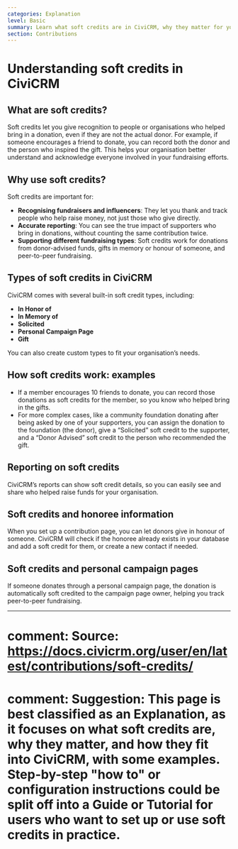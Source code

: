 ```yaml
---
categories: Explanation
level: Basic
summary: Learn what soft credits are in CiviCRM, why they matter for your fundraising, and how they help your organisation track and recognise contributions beyond the main donor.
section: Contributions
---
```


# Understanding soft credits in CiviCRM

## What are soft credits?

Soft credits let you give recognition to people or organisations who helped bring in a donation, even if they are not the actual donor. For example, if someone encourages a friend to donate, you can record both the donor and the person who inspired the gift. This helps your organisation better understand and acknowledge everyone involved in your fundraising efforts.

## Why use soft credits?

Soft credits are important for:

- **Recognising fundraisers and influencers**: They let you thank and track people who help raise money, not just those who give directly.
- **Accurate reporting**: You can see the true impact of supporters who bring in donations, without counting the same contribution twice.
- **Supporting different fundraising types**: Soft credits work for donations from donor-advised funds, gifts in memory or honour of someone, and peer-to-peer fundraising.

## Types of soft credits in CiviCRM

CiviCRM comes with several built-in soft credit types, including:

- **In Honor of**
- **In Memory of**
- **Solicited**
- **Personal Campaign Page**
- **Gift**

You can also create custom types to fit your organisation’s needs.

## How soft credits work: examples

- If a member encourages 10 friends to donate, you can record those donations as soft credits for the member, so you know who helped bring in the gifts.
- For more complex cases, like a community foundation donating after being asked by one of your supporters, you can assign the donation to the foundation (the donor), give a “Solicited” soft credit to the supporter, and a “Donor Advised” soft credit to the person who recommended the gift.

## Reporting on soft credits

CiviCRM’s reports can show soft credit details, so you can easily see and share who helped raise funds for your organisation.

## Soft credits and honoree information

When you set up a contribution page, you can let donors give in honour of someone. CiviCRM will check if the honoree already exists in your database and add a soft credit for them, or create a new contact if needed.

## Soft credits and personal campaign pages

If someone donates through a personal campaign page, the donation is automatically soft credited to the campaign page owner, helping you track peer-to-peer fundraising.

---

# comment: Source: https://docs.civicrm.org/user/en/latest/contributions/soft-credits/
# comment: Suggestion: This page is best classified as an Explanation, as it focuses on what soft credits are, why they matter, and how they fit into CiviCRM, with some examples. Step-by-step "how to" or configuration instructions could be split off into a Guide or Tutorial for users who want to set up or use soft credits in practice.
